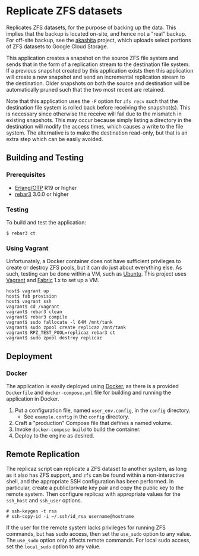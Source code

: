 # Replicate ZFS datasets

Replicates ZFS datasets, for the purpose of backing up the data. This implies that the backup is located on-site, and hence not a "real" backup. For off-site backup, see the [akashita](https://github.com/nlfiedler/akashita) project, which uploads select portions of ZFS datasets to Google Cloud Storage.

This application creates a snapshot on the source ZFS file system and sends that in the form of a replication stream to the destination file system. If a previous snapshot created by this application exists then this application will create a new snapshot and send an incremental replication stream to the destination. Older snapshots on both the source and destination will be automatically pruned such that the two most recent are retained.

Note that this application uses the `-F` option for `zfs recv` such that the destination file system is rolled back before receiving the snapshot(s). This is necessary since otherwise the receive will fail due to the mismatch in existing snapshots. This may occur because simply listing a directory in the destination will modify the access times, which causes a write to the file system. The alternative is to make the destination read-only, but that is an extra step which can be easily avoided.

## Building and Testing

### Prerequisites

* [Erlang/OTP](http://www.erlang.org) R19 or higher
* [rebar3](https://github.com/erlang/rebar3/) 3.0.0 or higher

### Testing

To build and test the application:

```
$ rebar3 ct
```

### Using Vagrant

Unfortunately, a Docker container does not have sufficient privileges to create
or destroy ZFS pools, but it can do just about everything else. As such, testing
can be done within a VM, such as [Ubuntu](https://www.ubuntu.com). This project
uses [Vagrant](https://www.vagrantup.com) and [Fabric](http://www.fabfile.org)
1.x to set up a VM.

```shell
host$ vagrant up
host$ fab provision
host$ vagrant ssh
vagrant$ cd /vagrant
vagrant$ rebar3 clean
vagrant$ rebar3 compile
vagrant$ sudo fallocate -l 64M /mnt/tank
vagrant$ sudo zpool create replicaz /mnt/tank
vagrant$ RPZ_TEST_POOL=replicaz rebar3 ct
vagrant$ sudo zpool destroy replicaz
```

## Deployment

### Docker

The application is easily deployed using [Docker](https://www.docker.com), as
there is a provided `Dockerfile` and `docker-compose.yml` file for building and
running the application in Docker.

1. Put a configuration file, named `user_env.config`, in the `config` directory.
    * See `example.config` in the `config` directory.
1. Craft a "production" Compose file that defines a named volume.
1. Invoke `docker-compose build` to build the container.
1. Deploy to the engine as desired.

## Remote Replication

The replicaz script can replicate a ZFS dataset to another system, as long as it also has ZFS support, and `zfs` can be found within a non-interactive shell, and the appropriate SSH configuration has been performed. In particular, create a public/private key pair and copy the public key to the remote system. Then configure replicaz with appropriate values for the `ssh_host` and `ssh_user` options.

```
# ssh-keygen -t rsa
# ssh-copy-id -i ~/.ssh/id_rsa username@hostname
```

If the user for the remote system lacks privileges for running ZFS commands, but has sudo access, then set the `use_sudo` option to any value. The `use_sudo` option only affects remote commands. For local sudo access, set the `local_sudo` option to any value.
